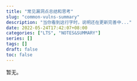 ```yaml
---
title: "常见漏洞点总结和思考"
slug: "common-vulns-summary"
description: "当你看到这行字时，说明还在更新完善中..."
date: 2022-05-24T17:42:07+08:00
categories: ["LTS", "NOTES&SUMMARY"]
series: []
tags: []
draft: false
toc: false
---
```


暂无。



